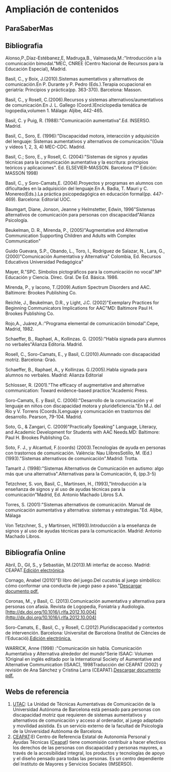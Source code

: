 
# Ampliación de contenidos

## ParaSaberMas

## Bibliografia

Alonso,P.,Díaz-Estébanez,E, Madruga,B., Valmaseda,M.:"Introducción a la comunicación bimodal."MEC, CNREE (Centro Nacional de Recursos para la Educación Especial), Madrid.

Basil, C., y Boix, J.(2010).Sistemas aumentativos y alternativos de comunicación.En P. Durante y P. Pedro (Eds.).Terapia ocupacional en geriatría: Principios y práctica(pp. 363-370). Barcelona: Masson.

Basil, C., y Rosell, C.(2006).Recursos y sistemas alternativos/aumentativos de comunicación.En J. L. Gallego (Coord.)Enciclopedia temática de logopedia,volumen 1. Málaga: Aljibe, 442-465.

Basil, C. y Puig, R. (1988):"Comunicación aumentativa".Ed. INSERSO. Madrid.

Basil, C., Soro, E. (1996):"Discapacidad motora, interacción y adquisición del lenguaje: Sistemas aumentativos y alternativos de comunicación."(Guia y vídeos 1, 2, 3, 4) MEC-CDC. Madrid.

Basil, C.; Soro, E., y Rosell, C. (2004):"Sistemas de signos y ayudas técnicas para la comunicación aumentativa y la escritura: principios teóricos y aplicaciones". Ed. ELSEVIER-MASSON. Barcelona (1&ordm; Edición: MASSON 1998)

Basil, C., y Soro-Camats,E. (2004).Proyectos y programas en alumnos con dificultades en la adquisición del lenguaje.En A. Badia, T. Mauri y C. Monereo(Eds.).La práctica psicopedagógica en educación formal(pp. 447-469). Barcelona: Editorial UOC.

Baumgart, Diane, Jonson, Jeanne y Helmstetter, Edwin, 1996"Sistemas alternativos de comunicación para personas con discapacidad"Alianza Psicología.

Beukelman, D. R., Mirenda, P., (2005)"Augmentative and Alternative Communication Supporting Children and Adults with Complex Communication"

Guido Guevara, S.P., Obando, L., Toro, I., Rodriguez de Salazar, N., Lara, G., (2000)"Comunicación Aumentativa y Alternativa" Colombia, Ed. Recursos Educativos Universidad Pedagógica"

Mayer, R."SPC. Símbolos pictográficos para la comunicación no vocal".M&ordm; Educación y Ciencia. Direc. Gral. De Ed. Básica. 1986.

Mirenda, P., y Iacono, T.(2009).Autism Spectrum Disorders and AAC. Baltimore: Brookes Publishing Co.

Reichle, J., Beukelman, D.R., y Light, J.C. (2002)"Exemplary Practices for Beginning Communicators Implications for AAC"MD: Baltimore Paul H. Brookes Publishing Co.

Rojo,A., Juárez,A.:"Programa elemental de comunicación bimodal".Cepe, Madrid, 1982.

Schaeffer, B., Raphael, A., Kollinzas. G. (2005):"Habla signada para alumnos no verbales"Alianza Editoria. Madrid.

Rosell, C., Soro-Camats, E., y Basil, C.(2010).Alumnado con discapacidad motriz. Barcelona: Graó.

Schaeffer, B., Raphael, A., y Kollinzas. G.(2005).Habla signada para alumnos no verbales. Madrid: Alianza Editorial

Schlosser, R. (2001)."The efficacy of augmentative and alternative communication: Toward evidence-based practice."Academic Press.

Soro-Camats, E. y Basil, C. (2006):"Desarrollo de la comunicación y el lenguaje en niños con discapacidad motora y plurideficiencia."En M.J. del Río y V. Torrens (Coords.)Lenguaje y comunicación en trastornos del desarrollo. Pearson, 79-104. Madrid.

Soto, G., &amp; Zangari, C. (2009)"Practically Speaking" Language, Literacy, and Academic Development for Students with AAC Needs.MD: Baltimore: Paul H. Brookes Publishing Co.

Soto, F. J., y Alcantud, F.(coords) (2003).Tecnologías de ayuda en personas con trastornos de comunicación. Val&egrave;ncia: Nau LlibresSotillo, M. (Ed.) (1993)."Sistemas alternativos de comunicación".Madrid: Trotta.

Tamarit J. (1998):"Sistemas Alternativos de Comunicación en autismo: algo más que una alternativa".Alternativas para la Comunicación, 6, (pp.3-5)

Tetzchner, S. von, Basil, C., Martinsen, H., (1993),"Introducción a la enseñanza de signos y al uso de ayudas técnicas para la comunicación"Madrid, Ed. Antonio Machado Libros S.A.

Torres, S. (2001):"Sistemas alternativos de comunicación. Manual de comunicación aumentativa y alternativa: sistemas y estrategias."Ed. Aljibe, Málaga

Von Tetzchner, S., y Martinsen, H(1993).Introducción a la enseñanza de signos y al uso de ayudas técnicas para la comunicación. Madrid: Antonio Machado Libros.

## Bibliografía Online

Abril, D., Gil, S., y Sebastián, M.(2013).Mi interfaz de acceso. Madrid: CEAPAT.[Edición electrónica](http://www.ceapat.es/ceapat_01/centro_documental/tecnologiasinformacion/acceso_ordenador/IM_071759).

Cornago, Anabel (2010)"El libro del juego.Del cucutrás al juego simbólico: cómo conformar una conducta de juego paso a paso."[Descargar documento pdf.](http://catedu.es/arasaac/zona_descargas/materiales/297/Conformar%20la%20conducta%20de%20juego.pdf)

Coronas, M., y Basil, C. (2013).Comunicación aumentativa y alternativa para personas con afasia. Revista de Logopedia, Foniatría y Audiología.[http://dx.doi.org/10.1016/j.rlfa.2012.10.004](http://dx.doi.org/10.1016/j.rlfa.2012.10.004)

Soro-Camats, E., Basil, C., y Rosell, C.(2012).Pluridiscapacidad y contextos de intervención. Barcelona: Universitat de Barcelona (Institut de Ci&egrave;ncies de l&rsquo;Educació).[Edición electrónica.](http://diposit.ub.edu/dspace/handle/2445/33059)

WARRICK, Anne (1998) :"Comunicación sin habla. Comunicación Aumentativa y Alternativa alrededor del mundo"Serie ISAAC: Volumen 1Original en inglés editado por la International Society of Aumentative and Alternative Communication (ISAAC), 1998Traducción del CEAPAT (2002) y revisión de Ana Sánchez y Cristina Larra (CEAPAT).[Descargar documento pdf.](http://www.ceapat.es/ceapat_01/centro_documental/tecnologiasinformacion/sistemas_comunicacion_aumentativa/IM_038161)

## Webs de referencia

1. [UTAC](https://sites.google.com/site/utacub/): La Unidad de Técnicas Aumentativas de Comunicación de la Universidad Autónoma de Barcelona está pensado para personas con discapacidad motriz que requieren de sistemas aumentativos y alternativos de comunicación y acceso al ordenador, al juego adaptado y movilidad asistida. Es un servicio externo de la facultad de Psicología de la Universidad Autónoma de Barcelona.
1. [CEAPAT](http://www.ceapat.es):El Centro de Referencia Estatal de Autonomía Personal y Ayudas Técnicas (<acronym title="Centro de Referencia Estatal de Autonomía Personal y Ayudas Técnicas">Ceapat</acronym>) tiene comomisión contribuir a hacer efectivos los derechos de las personas con discapacidad y personas mayores, a través de la accesibilidad integral, los productos y tecnologías de apoyo y el diseño pensado para todas las personas. Es un centro dependiente del Instituto de Mayores y Servicios Sociales (IMSERSO).



